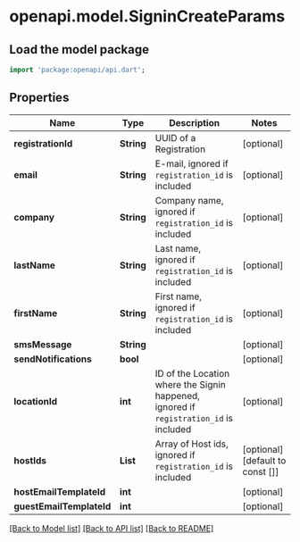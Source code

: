 # openapi.model.SigninCreateParams

## Load the model package
```dart
import 'package:openapi/api.dart';
```

## Properties
Name | Type | Description | Notes
------------ | ------------- | ------------- | -------------
**registrationId** | **String** | UUID of a Registration | [optional] 
**email** | **String** | E-mail, ignored if `registration_id` is included | [optional] 
**company** | **String** | Company name, ignored if `registration_id` is included | [optional] 
**lastName** | **String** | Last name, ignored if `registration_id` is included | [optional] 
**firstName** | **String** | First name, ignored if `registration_id` is included | [optional] 
**smsMessage** | **String** |  | [optional] 
**sendNotifications** | **bool** |  | [optional] 
**locationId** | **int** | ID of the Location where the Signin happened, ignored if `registration_id` is included | [optional] 
**hostIds** | **List<int>** | Array of Host ids, ignored if `registration_id` is included | [optional] [default to const []]
**hostEmailTemplateId** | **int** |  | [optional] 
**guestEmailTemplateId** | **int** |  | [optional] 

[[Back to Model list]](../README.md#documentation-for-models) [[Back to API list]](../README.md#documentation-for-api-endpoints) [[Back to README]](../README.md)


